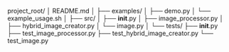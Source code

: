 project_root/
│   README.md
│
├── examples/
│   ├── demo.py
│   └── example_usage.sh
│
├── src/
│   ├── __init__.py
│   ├── image_processor.py
│   ├── hybrid_image_creator.py
│   └── image.py
│
└── tests/
    ├── __init__.py
    ├── test_image_processor.py
    ├── test_hybrid_image_creator.py
    └── test_image.py